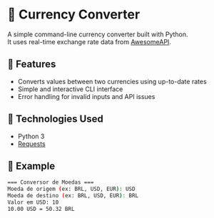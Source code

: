 # 💱 Currency Converter

A simple command-line currency converter built with Python.  
It uses real-time exchange rate data from [AwesomeAPI](https://docs.awesomeapi.com.br/api-de-moedas).

## 📌 Features

- Converts values between two currencies using up-to-date rates
- Simple and interactive CLI interface
- Error handling for invalid inputs and API issues

## 🚀 Technologies Used

- Python 3
- [Requests](https://pypi.org/project/requests/)

## 🧪 Example

```bash
=== Conversor de Moedas ===
Moeda de origem (ex: BRL, USD, EUR): USD
Moeda de destino (ex: BRL, USD, EUR): BRL
Valor em USD: 10
10.00 USD = 50.32 BRL
